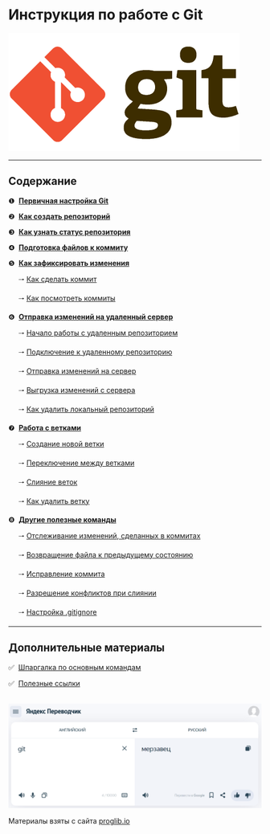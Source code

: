 # Инструкция по работе с Git
<!--
LICENSE: [MIT](license.md)
-->
![Git logo](img/git-logo.png)


---

## Содержание
❶&nbsp; [**Первичная настройка Git**](pages/config.md) 

❷&nbsp; [**Как создать репозиторий**](pages/init.md) 

❸&nbsp; [**Как узнать статус репозитория**](pages/status.md) 

❹&nbsp; [**Подготовка файлов к коммиту**](pages/add.md)

❺&nbsp; [**Как зафиксировать изменения**](pages/commit.md)

&nbsp;&nbsp;&nbsp;&nbsp;&nbsp;🠒 [Как сделать коммит](pages/commit.md#как-сделать-коммит)

&nbsp;&nbsp;&nbsp;&nbsp;&nbsp;🠒 [Как посмотреть коммиты](pages/commit.md#как-посмотреть-коммиты)

❻&nbsp; [**Отправка изменений на удаленный сервер**](pages/push.md)

&nbsp;&nbsp;&nbsp;&nbsp;&nbsp;🠒 [Начало работы с удаленным репозиторием](pages/push.md#что-такое-удаленный-репозиторий)

&nbsp;&nbsp;&nbsp;&nbsp;&nbsp;🠒 [Подключение к удаленному репозиторию](pages/push.md#подключение-к-удаленному-репозиторию)

&nbsp;&nbsp;&nbsp;&nbsp;&nbsp;🠒 [Отправка изменений на сервер](pages/push.md#отправка-изменений-на-сервер)

&nbsp;&nbsp;&nbsp;&nbsp;&nbsp;🠒 [Выгрузка изменений с сервера](pages/push.md#запрос-изменений-с-сервера)

&nbsp;&nbsp;&nbsp;&nbsp;&nbsp;🠒 [Как удалить локальный репозиторий](pages/push.md#как-удалить-локальный-репозиторий)

❼&nbsp; [**Работа с ветками**](pages/branch.md)

&nbsp;&nbsp;&nbsp;&nbsp;&nbsp;🠒 [Создание новой ветки](pages/branch.md#создание-новой-ветки)

&nbsp;&nbsp;&nbsp;&nbsp;&nbsp;🠒 [Переключение между ветками](pages/branch.md#переключение-между-ветками)

&nbsp;&nbsp;&nbsp;&nbsp;&nbsp;🠒 [Слияние веток](pages/branch.md#слияние-веток)

&nbsp;&nbsp;&nbsp;&nbsp;&nbsp;🠒 [Как удалить ветку](pages/branch.md#как-удалять-ветки-в-git)

❽&nbsp; [**Другие полезные команды**](pages/other.md)

&nbsp;&nbsp;&nbsp;&nbsp;&nbsp;🠒 [Отслеживание изменений, сделанных в коммитах](pages/other.md#отслеживание-изменений-сделанных-в-коммитах)

&nbsp;&nbsp;&nbsp;&nbsp;&nbsp;🠒 [Возвращение файла к предыдущему состоянию](pages/other.md#возвращение-файла-к-предыдущему-состоянию)

&nbsp;&nbsp;&nbsp;&nbsp;&nbsp;🠒 [Исправление коммита](pages/other.md#исправление-коммита)

&nbsp;&nbsp;&nbsp;&nbsp;&nbsp;🠒 [Разрешение конфликтов при слиянии](pages/other.md#разрешение-конфликтов-при-слиянии)

&nbsp;&nbsp;&nbsp;&nbsp;&nbsp;🠒 [Настройка .gitignore](pages/other.md#настройка-gitignore)

---

## Дополнительные материалы
✅ &nbsp;[Шпаргалка по основным командам](pages/commands.md)

✅ &nbsp;[Полезные ссылки](pages/links.md)
&nbsp;<br>
&nbsp;<br>

![Git fun](img/gitfun.png)


Материалы взяты с сайта [proglib.io](https://proglib.io/p/git-for-half-an-hour)
